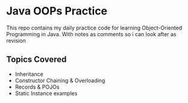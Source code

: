 # Java OOPs Practice

This repo contains my daily practice code for learning Object-Oriented Programming in Java.
With notes as comments so i can look after as revision

## Topics Covered
- Inheritance
- Constructor Chaining & Overloading
- Records & POJOs
- Static Instance examples
